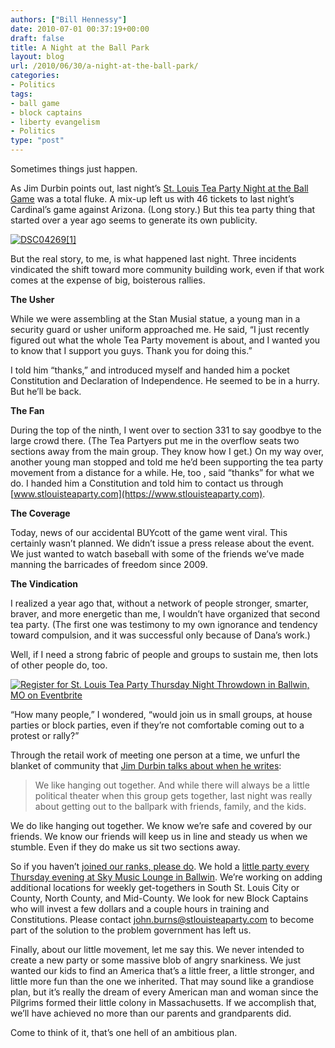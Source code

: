 ```yaml
---
authors: ["Bill Hennessy"]
date: 2010-07-01 00:37:19+00:00
draft: false
title: A Night at the Ball Park
layout: blog
url: /2010/06/30/a-night-at-the-ball-park/
categories:
- Politics
tags:
- ball game
- block captains
- liberty evangelism
- Politics
type: "post"
---
```


Sometimes things just happen. 

 

As Jim Durbin points out, last night’s [St. Louis Tea Party Night at the Ball Game](https://www.24thstate.com/2010/06/about-that-baseball-game.html) was a total fluke. A mix-up left us with 46 tickets to last night’s Cardinal’s game against Arizona. (Long story.) But this tea party thing that started over a year ago seems to generate its own publicity. 

 

[![DSC04269[1]](https://hennessysview.com/wp-content/uploads/2010/06/DSC042691_thumb.jpg)
](https://hennessysview.com/wp-content/uploads/2010/06/DSC042691.jpg)

 

But the real story, to me, is what happened last night. Three incidents vindicated the shift toward more community building work, even if that work comes at the expense of big, boisterous rallies.

 

**The Usher**

 

While we were assembling at the Stan Musial statue, a young man in a security guard or usher uniform approached me. He said, “I just recently figured out what the whole Tea Party movement is about, and I wanted you to know that I support you guys. Thank you for doing this.”

 

I told him “thanks,” and introduced myself and handed him a pocket Constitution and Declaration of Independence. He seemed to be in a hurry. But he’ll be back.

 

**The Fan**

 

During the top of the ninth, I went over to section 331 to say goodbye to the large crowd there. (The Tea Partyers put me in the overflow seats two sections away from the main group. They know how I get.) On my way over, another young man stopped and told me he’d been supporting the tea party movement from a distance for a while. He, too , said “thanks” for what we do. I handed him a Constitution and told him to contact us through [www.stlouisteaparty.com](https://www.stlouisteaparty.com).

 

**The Coverage**

 

Today, news of our accidental BUYcott of the game went viral. This certainly wasn’t planned. We didn’t issue a press release about the event. We just wanted to watch baseball with some of the friends we’ve made manning the barricades of freedom since 2009.

 

**The Vindication**

 

I realized a year ago that, without a network of people stronger, smarter, braver, and more energetic than me, I wouldn’t have organized that second tea party. (The first one was testimony to my own ignorance and tendency toward compulsion, and it was successful only because of Dana’s work.)

 

Well, if I need a strong fabric of people and groups to sustain me, then lots of other people do, too.

 

[![Register for St. Louis Tea Party Thursday Night Throwdown in Ballwin, MO  on Eventbrite](https://www.eventbrite.com/registerbutton?eid=741030442)
](https://throwdown2.eventbrite.com?ref=ebtn)

 

“How many people,” I wondered, “would join us in small groups, at house parties or block parties, even if they’re not comfortable coming out to a protest or rally?” 

 

Through the retail work of meeting one person at a time, we unfurl the blanket of community that [Jim Durbin talks about when he writes](https://www.24thstate.com/2010/06/about-that-baseball-game.html):

 

>   
> 
> We like hanging out together. And while there will always be a little political theater when this group gets together, last night was really about getting out to the ballpark with friends, family, and the kids.
> 
> 

 

We do like hanging out together. We know we’re safe and covered by our friends. We know our friends will keep us in line and steady us when we stumble. Even if they do make us sit two sections away.

 

So if you haven’t [joined our ranks, please do](https://stlouisteaparty.us1.list-manage.com/subscribe?u=b6334042e74991364820c98c6&id=733760e554). We hold a [little party every Thursday evening at Sky Music Lounge in Ballwin](https://throwdown2.eventbrite.com?ref=elink). We’re working on adding additional locations for weekly get-togethers in South St. Louis City or County, North County, and Mid-County. We look for new Block Captains who will invest a few dollars and a couple hours in training and Constitutions. Please contact [john.burns@stlouisteaparty.com](mailto:john.burns@stlouisteaparty.com) to become part of the solution to the problem government has left us.

 

Finally, about our little movement, let me say this. We never intended to create a new party or some massive blob of angry snarkiness. We just wanted our kids to find an America that’s a little freer, a little stronger, and little more fun than the one we inherited. That may sound like a grandiose plan, but it’s really the dream of every American man and woman since the Pilgrims formed their little colony in Massachusetts. If we accomplish that, we’ll have achieved no more than our parents and grandparents did. 

 

Come to think of it, that’s one hell of an ambitious plan. 
